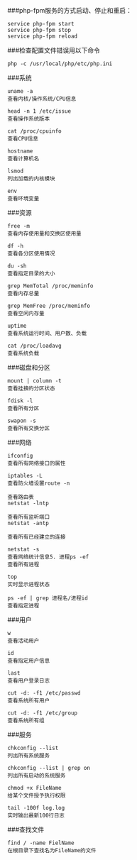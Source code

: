 ###php-fpm服务的方式启动、停止和重启：
```
service php-fpm start
service php-fpm stop
service php-fpm reload
```

###检查配置文件错误用以下命令
```
php -c /usr/local/php/etc/php.ini
```

###系统
```
uname -a
查看内核/操作系统/CPU信息
 
head -n 1 /etc/issue
查看操作系统版本
 
cat /proc/cpuinfo
查看CPU信息
 
hostname
查看计算机名

lsmod
列出加载的内核模块
 
env
查看环境变量
```

###资源
```
free -m
查看内存使用量和交换区使用量

df -h
查看各分区使用情况
 
du -sh 
查看指定目录的大小
 
grep MemTotal /proc/meminfo
查看内存总量
 
grep MemFree /proc/meminfo
查看空闲内存量
 
uptime
查看系统运行时间、用户数、负载
 
cat /proc/loadavg
查看系统负载
```

###磁盘和分区
```
mount | column -t 
查看挂接的分区状态 
 
fdisk -l 
查看所有分区
 
swapon -s 
查看所有交换分区
```

###网络
```
ifconfig
查看所有网络接口的属性
 
iptables -L
查看防火墙设置route -n
 
查看路由表
netstat -lntp
 
查看所有监听端口
netstat -antp
 
查看所有已经建立的连接
 
netstat -s
查看网络统计信息5. 进程ps -ef
查看所有进程
 
top
实时显示进程状态
 
ps -ef | grep 进程名/进程id
查看指定进程
```

###用户
```
w
查看活动用户
 
id 
查看指定用户信息
 
last
查看用户登录日志
 
cut -d: -f1 /etc/passwd
查看系统所有用户
 
cut -d: -f1 /etc/group
查看系统所有组
```

###服务
```
chkconfig --list
列出所有系统服务
 
chkconfig --list | grep on
列出所有启动的系统服务
 
chmod +x FileName
给某个文件授予执行权限
 
tail -100f log.log
实时输出最新100行日志
```

###查找文件
```
find / -name FielName
在根目录下查找名为FileName的文件
```




